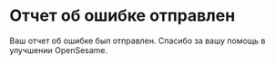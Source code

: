 # Отчет об ошибке отправлен

Ваш отчет об ошибке был отправлен. Спасибо за вашу помощь в улучшении OpenSesame.